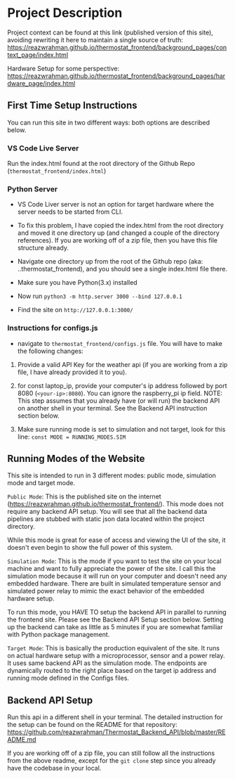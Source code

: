 # Project Description

Project context can be found at this link (published version of this site), 
avoiding rewriting it here to maintain a single source of truth:  
https://reazwrahman.github.io/thermostat_frontend/background_pages/context_page/index.html  

Hardware Setup for some perspective: https://reazwrahman.github.io/thermostat_frontend/background_pages/hardware_page/index.html 

## First Time Setup Instructions    

You can run this site in two different ways: both options are described below.

### VS Code Live Server  

Run the index.html found at the root directory of the Github Repo (```thermostat_frontend/index.html```)

### Python Server  

- VS Code Liver server is not an option for target hardware where the server 
needs to be started from CLI.

- To fix this problem, I have copied the index.html from the root directory and moved it one directory up (and changed a couple of the directory references). 
If you are working off of a zip file, then you have this file structure already.

- Navigate one directory up from the root of the Github repo (aka: ..thermostat_frontend), and you should see a single index.html file there. 

- Make sure you have Python(3.x) installed 

- Now run ```python3 -m http.server 3000 --bind 127.0.0.1 ```

- Find the site on ```http://127.0.0.1:3000/```


### Instructions for configs.js  

- navigate to ```thermostat_frontend/configs.js``` file. You will have to make the following changes: 

1) Provide a valid API Key for the weather api (if you are working from a zip file, I have already provided it to you). 

2) for const laptop_ip, provide your computer's ip address followed by 
port 8080 (```<your-ip>:8080```). You can ignore the 
raspberry_pi ip field. 
NOTE: This step assumes that you already have (or will run) the backend API on another shell in your terminal. See the Backend API instruction section below.

3) Make sure running mode is set to simulation and not target, look for this line: ```const MODE = RUNNING_MODES.SIM```


## Running Modes of the Website

This site is intended to run in 3 different modes: public mode, simulation mode and target mode. 

```Public Mode```: This is the published site on the internet (https://reazwrahman.github.io/thermostat_frontend/). This mode does not require any backend API setup. You will see that all the backend data pipelines are stubbed with static
json data located within the project directory. 

While this mode is great for ease of access and viewing the UI of the site,
it doesn't even begin to show the full power of this system. 

```Simulation Mode```: This is the mode if you want to test the site on your local machine and want to fully appreciate the power of the site. I call this the simulation mode because it will run on your computer and doesn't need any 
embedded hardware. There are built in simulated temperature sensor and simulated power relay to mimic the exact behavior of the embedded hardware setup. 

To run this mode, you HAVE TO setup the backend API in parallel to running the
frontend site. Please see the Backend API Setup section below. Setting up the backend can take as little as 5 minutes if you are somewhat familiar with Python package management.  

```Target Mode```: This is basically the production equivalent of the site. It runs on actual hardware setup with a microprocessor, sensor and a power relay. It uses same backend API as the simulation mode. The endpoints are dynamically routed to the right place based on the target ip address and running mode defined in the Configs files.  


## Backend API Setup 

Run this api in a different shell in your terminal. The detailed instruction for the setup can be found on the README for that repository: https://github.com/reazwrahman/Thermostat_Backend_API/blob/master/README.md 

If you are working off of a zip file, you can still follow all the instructions from the above readme, except for the ```git clone``` step since you already have the codebase in your local. 